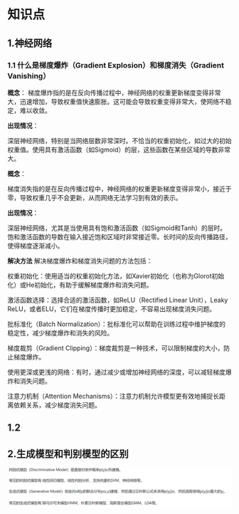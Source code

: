 # 知识点

## 1.神经网络

### 1.1 什么是梯度爆炸（Gradient Explosion）和梯度消失（Gradient Vanishing）

**概念**：
梯度爆炸指的是在反向传播过程中，神经网络的权重更新梯度变得非常大，迅速增加，导致权重值快速膨胀。这可能会导致权重变得非常大，使网络不稳定，难以收敛。

**出现情况**：

深层神经网络，特别是当网络层数非常深时。不恰当的权重初始化，如过大的初始权重值。使用具有激活函数（如Sigmoid）的层，这些函数在某些区域的导数非常大。

**概念**：

梯度消失指的是在反向传播过程中，神经网络的权重更新梯度变得非常小，接近于零，导致权重几乎不会更新，从而网络无法学习到有效的表示。

**出现情况**：

深层神经网络，尤其是当使用具有饱和激活函数（如Sigmoid和Tanh）的层时。饱和激活函数的导数在输入接近饱和区域时非常接近零。长时间的反向传播路径，使得梯度逐渐减小。

**解决方法**
解决梯度爆炸和梯度消失问题的方法包括：

权重初始化：使用适当的权重初始化方法，如Xavier初始化（也称为Glorot初始化）或He初始化，有助于缓解梯度爆炸和消失问题。

激活函数选择：选择合适的激活函数，如ReLU（Rectified Linear Unit），Leaky ReLU，或者ELU，它们在梯度传播时更加稳定，不容易出现梯度消失问题。

批标准化（Batch Normalization）：批标准化可以帮助在训练过程中维护梯度的稳定性，减少梯度爆炸和消失的风险。

梯度裁剪（Gradient Clipping）：梯度裁剪是一种技术，可以限制梯度的大小，防止梯度爆炸。

使用更深或更浅的网络：有时，通过减少或增加神经网络的深度，可以减轻梯度爆炸和消失问题。

注意力机制（Attention Mechanisms）：注意力机制允许模型更有效地捕捉长距离依赖关系，减少梯度消失问题。

## 1.2

## 2.生成模型和判别模型的区别

![Alt text](image-18.png)
